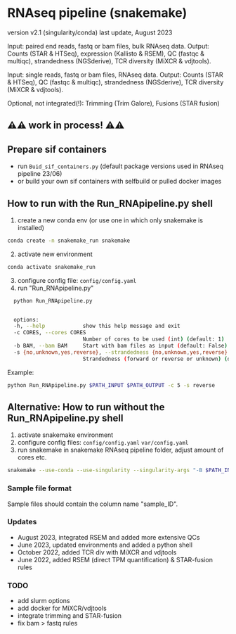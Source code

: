 # RNAseq pipeline (snakemake)
version v2.1 (singularity/conda)
last update, August 2023

Input: paired end  reads, fastq or bam files, bulk RNAseq data.
Output: Counts (STAR & HTSeq), expression (Kallisto & RSEM), QC (fastqc & multiqc), strandedness (NGSderive), TCR diversity (MiXCR & vdjtools).

Input: single reads, fastq or bam files, RNAseq data.
Output: Counts (STAR & HTSeq), QC (fastqc & multiqc), strandedness (NGSderive), TCR diversity (MiXCR & vdjtools).

Optional, not integrated(!): Trimming (Trim Galore), Fusions (STAR fusion)

## ⚠️⚠️ work in process! ⚠️⚠️ ##

## Prepare sif containers
- run `Buid_sif_containers.py` (default package versions used in RNAseq pipeline 23/06)
- or build your own sif containers with selfbuild or pulled docker images


## How to run with the Run_RNApipeline.py shell
1. create a new conda env (or use one in which only snakemake is installed)
```bash
conda create -n snakemake_run snakemake
```
2. activate new environment
```bash
conda activate snakemake_run
```
3. configure config file:
`config/config.yaml`
4. run "Run_RNApipeline.py"
```bash
  python Run_RNApipeline.py
```

```bash

  options:
  -h, --help            show this help message and exit
  -c CORES, --cores CORES
                        Number of cores to be used (int) (default: 1)
  -b BAM, --bam BAM     Start with bam files as input (default: False) (default: False)
  -s {no,unknown,yes,reverse}, --strandedness {no,unknown,yes,reverse}
                        Strandedness (forward or reverse or unknown) (default: unknown)
```
Example:
```bash
python Run_RNApipeline.py $PATH_INPUT $PATH_OUTPUT -c 5 -s reverse
```

## Alternative: How to run without the Run_RNApipeline.py shell
1. activate snakemake environment
2. configure config files:
`config/config.yaml`
`var/config.yaml`
3. run snakemake in snakemake RNAseq pipeline folder, adjust amount of cores
etc. 
```bash
snakemake --use-conda --use-singularity --singularity-args "-B $PATH_INPUT -B $PATH_OUTPUT -B $PATH_REF" --cores 1 -k
```

### Sample file format 
Sample files should contain the column name "sample_ID".

### Updates
- August 2023, integrated RSEM and added more extensive QCs
- June 2023, updated environments and added a python shell
- October 2022, added TCR div with MiXCR and vdjtools
- June 2022, added RSEM (direct TPM quantification) & STAR-fusion rules

### TODO
- add slurm options
- add docker for MiXCR/vdjtools
- integrate trimming and STAR-fusion 
- fix bam > fastq rules

